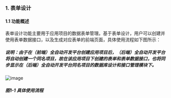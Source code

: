### 1. 表单设计

#### 1.1 功能概述

表单设计功能主要用于应用项目的数据表单管理。基于表单设计，用户可以创建并使用表单数据接口，以及生成对应表单的前端页面，具体使用流程如下图所示：

##### 说明：由于在（前端）全自动开发平台创建应用项目后，（后端）全自动开发平台将自动创建一个同名项目，故在该应用项目下创建的表单和表单数据接口，也将同步显示在（后端）全自动开发平台同名项目的数据库设计和接口管理模块下。

![image](https://user-images.githubusercontent.com/79617492/183323748-4f85290e-a7b7-46ff-a69a-76396fb71791.png)

##### 图1-1 具体使用流程
